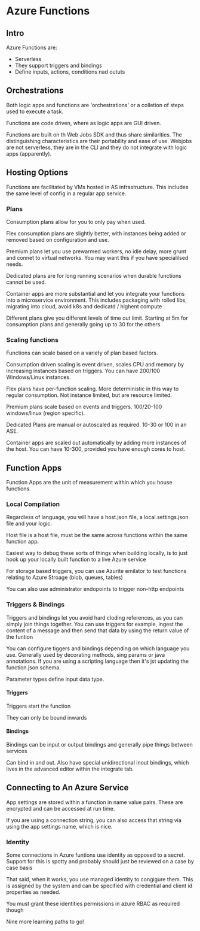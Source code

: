 # Azure Functions

## Intro

Azure Functions are:

- Serverless
- They support triggers and bindings
- Define inputs, actions, conditions nad oututs

## Orchestrations

Both logic apps and functions are 'orchestrations' or a colletion of steps used to execute a task.

Functions are code driven, where as logic apps are GUI driven.

Functions are built on th Web Jobs SDK and thus share similarities. The distinguishing characteristics are their portability and ease of use. Webjobs are not serverless, they are in the CLI and they do not integrate with logic apps (apparently).

## Hosting Options

Functions are facilitated by VMs hosted in AS infrastructure. This includes the same level of config in a regular app service. 

### Plans

Consumption plans allow for you to only pay when used.

Flex consumption plans are slightly better, with instances being added or removed based on configuration and use. 

Premium plans let you use prewarmed workers, no idle delay, more grunt and connet to virtual networks. You may want this if you have specialilsed needs.

Dedicated plans are for long running scenarios when durable functions cannot be used. 

Container apps are more substantial and let you integrate your functions into a microservice environment. This includes packaging with rolled libs, migrating into cloud, avoid k8s and dedicatd / highent compute

Different plans give you different levels of time out limit. Starting at 5m for consumption plans and generally going up to 30 for the others

### Scaling functions

Functions can scale based on a variety of plan based factors.

Consumption driven scaling is event driven, scales CPU and memory by increasing instances based on triggers. You can have 200/100 Windows/Linux instances.

Flex plans have per-function scaling. More deterministic in this way to regular consumption. Not instance limited, but are resource limited.

Premium plans scale based on events and triggers. 100/20-100 windows/linux (region specific).

Dedicated Plans are manual or autoscaled as required. 10-30 or 100 in an ASE.

Container apps are scaled out automatically by adding more instances of the host. You can have 10-300, provided you have enough cores to host.

## Function Apps

Function Apps are the unit of measurement within which you house functions. 

### Local Compilation

Regardless of language, you will have a host.json file, a local.settings.json file and your logic.

Host file is a host file, must be the same across functions within the same function app.

Easiest way to debug these sorts of things when building locally, is to just hook up your locally built function to a live Azure service 

For storage based triggers, you can use Azurite emilator to test functions relating to Azure Stroage (blob, queues, tables)

You can also use administrator endopoints to trigger non-http endpoints

### Triggers & Bindings

Triggers and bindings let you avoid hard cloding references, as you can simply join things together. You can use triggers for example, ingest the content of a message and then send that data by using the return value of the funtion

You can configure tiggers and bindings depending on which language you use. Generally used by decorating methods, sing params or java annotations. If you are using a scripting language then it's jst updating the function.json schema.

Parameter types define input data type.

#### Triggers

Triggers start the function

They can only be bound inwards

#### Bindings

Bindings can be input or output bindings and generally pipe things between services

Can bind in and out. Also have special unidirectional inout bindings, which lives in the advanced editor within the integrate tab.

## Connecting to An Azure Service

App settings are stored within a function in name value pairs. These are encrypted and can be accessed at run time. 

If you are using a connection string, you can also access that string via using the app settings name, which is nice.

### Identity

Some connections in Azure funtions use identity as opposed to a secret. Support for this is spotty and probably should just be reviewed on a case by case basis

That said, when it works, you use managed identity to congigure them. This is assigned by the system and can be specified with credential and client id properties as needed. 

You must grant these identities permissions in azure RBAC as required though

Nine more learning paths to go!
